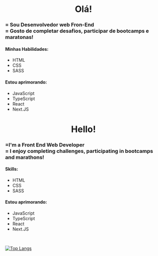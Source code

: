 <h1 align="center">Olá!</h1>
<h3>= Sou Desenvolvedor web Fron-End<br>= Gosto de completar desafios, participar de bootcamps e maratonas!</h3>
<h4>Minhas Habilidades:</h4>
<ul>
  <li>HTML</li>
  <li>CSS</li>
  <li>SASS</li>
</ul>
<h4>Estou aprimorando:</h4>
<ul>
  <li>JavaScript</li>
  <li>TypeScript</li>
  <li>React</li>
  <li>Next.JS</li>
</ul>
<h1 align="center">Hello!</h1>
<h3>=I'm a Front End Web Developer<br>= I enjoy completing challenges, participating in bootcamps and marathons!</h3>
<h4>Skills:</h4>
<ul>
  <li>HTML</li>
  <li>CSS</li>
  <li>SASS</li>
</ul>
<h4>Estou aprimorando:</h4>
<ul>
  <li>JavaScript</li>
  <li>TypeScript</li>
  <li>React</li>
  <li>Next.JS</li>
</ul>
 <br>

[![Top Langs](https://github-readme-stats.vercel.app/api/top-langs/?username=Willianprof&layout=compact&theme=github_dark )](https://github.com/anuraghazra/github-readme-stats)
